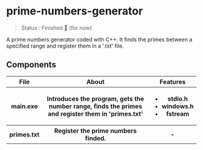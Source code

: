 <h1>prime-numbers-generator</h1>

> Status : Finished 🔢 (for now)

<p>A prime numbers generator coded with C++. It finds the primes between a specified range and register them in a '.txt' file.</p>

<h2>Components</h2>
  <table>
    <tr>
      <th>File</th>
      <th>About</th>
      <th>Features</th>
     </tr>
  <tr>
    <th>main.exe</th>
    <th>Introduces the program, gets the number range, finds the primes and register them in 'primes.txt'</th>
    <th>
      <ul>
        <li>stdio.h</li>
        <li>windows.h</li>
        <li>fstream</li>
      </ul>
    </th>
  </tr>
  <tr>
    <th>primes.txt</th>
    <th>Register the prime numbers finded.</th>
    <th>-</th>
    
  </table>
  
